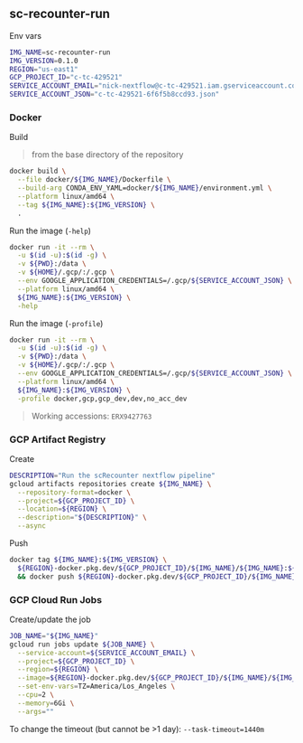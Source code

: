 ## sc-recounter-run

Env vars

```bash
IMG_NAME=sc-recounter-run
IMG_VERSION=0.1.0
REGION="us-east1"
GCP_PROJECT_ID="c-tc-429521"
SERVICE_ACCOUNT_EMAIL="nick-nextflow@c-tc-429521.iam.gserviceaccount.com"
SERVICE_ACCOUNT_JSON="c-tc-429521-6f6f5b8ccd93.json"
```

### Docker

Build

> from the base directory of the repository

```bash
docker build \
  --file docker/${IMG_NAME}/Dockerfile \
  --build-arg CONDA_ENV_YAML=docker/${IMG_NAME}/environment.yml \
  --platform linux/amd64 \
  --tag ${IMG_NAME}:${IMG_VERSION} \
  .
```

Run the image (`-help`)

```bash
docker run -it --rm \
  -u $(id -u):$(id -g) \
  -v ${PWD}:/data \
  -v ${HOME}/.gcp/:/.gcp \
  --env GOOGLE_APPLICATION_CREDENTIALS=/.gcp/${SERVICE_ACCOUNT_JSON} \
  --platform linux/amd64 \
  ${IMG_NAME}:${IMG_VERSION} \
  -help
```

Run the image (`-profile`)

```bash
docker run -it --rm \
  -u $(id -u):$(id -g) \
  -v ${PWD}:/data \
  -v ${HOME}/.gcp/:/.gcp \
  --env GOOGLE_APPLICATION_CREDENTIALS=/.gcp/${SERVICE_ACCOUNT_JSON} \
  --platform linux/amd64 \
  ${IMG_NAME}:${IMG_VERSION} \
  -profile docker,gcp,gcp_dev,dev,no_acc_dev
```

> Working accessions: `ERX9427763`

### GCP Artifact Registry

Create

```bash
DESCRIPTION="Run the scRecounter nextflow pipeline"
gcloud artifacts repositories create ${IMG_NAME} \
  --repository-format=docker \
  --project=${GCP_PROJECT_ID} \
  --location=${REGION} \
  --description="${DESCRIPTION}" \
  --async
```

Push

```bash
docker tag ${IMG_NAME}:${IMG_VERSION} \
  ${REGION}-docker.pkg.dev/${GCP_PROJECT_ID}/${IMG_NAME}/${IMG_NAME}:${IMG_VERSION} \
  && docker push ${REGION}-docker.pkg.dev/${GCP_PROJECT_ID}/${IMG_NAME}/${IMG_NAME}:${IMG_VERSION}
```

### GCP Cloud Run Jobs

Create/update the job

```bash
JOB_NAME="${IMG_NAME}"
gcloud run jobs update ${JOB_NAME} \
  --service-account=${SERVICE_ACCOUNT_EMAIL} \
  --project=${GCP_PROJECT_ID} \
  --region=${REGION} \
  --image=${REGION}-docker.pkg.dev/${GCP_PROJECT_ID}/${IMG_NAME}/${IMG_NAME}:${IMG_VERSION} \
  --set-env-vars=TZ=America/Los_Angeles \
  --cpu=2 \
  --memory=6Gi \
  --args=""
```

To change the timeout (but cannot be >1 day): `--task-timeout=1440m`
